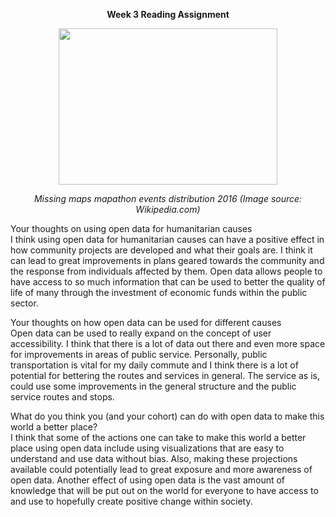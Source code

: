 <b>
<p align="center">
Week 3 Reading Assignment
  </b>
  </p>

<p align="center">
<img src= "https://upload.wikimedia.org/wikipedia/commons/f/f3/Missing_maps_mapathons_2016_November.png" width="350" height="250">
  </p>
  
<p align="center">
<i>
Missing maps mapathon events distribution 2016 (Image source: Wikipedia.com)
  </i>
  </p>
  
Your thoughts on using open data for humanitarian causes
<br>
I think using open data for humanitarian causes can have a positive effect in how community projects are developed and what their goals are. I think it can lead to great improvements in plans geared towards the community and the response from individuals affected by them. Open data allows people to have access to so much information that can be used to better the quality of life of many through the investment of economic funds within the public sector.

Your thoughts on how open data can be used for different causes
<br>
Open data can be used to really expand on the concept of user accessibility. I think that there is a lot of data out there and even more space for improvements in areas of public service. Personally, public transportation is vital for my daily commute and I think there is a lot of potential for bettering the routes and services in general. The service as is, could use some improvements in the general structure and the public service routes and stops. 

What do you think you (and your cohort) can do with open data to make this world a better place?
<br>
I think that some of the actions one can take to make this world a better place using open data include using visualizations that are easy to understand and use data without bias. Also, making these projections available could potentially lead to great exposure and more awareness of open data. Another effect of using open data is the vast amount of knowledge that will be put out on the world for everyone to have access to and use to hopefully create positive change within society.
